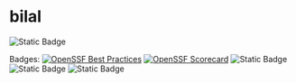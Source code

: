 # bilal
![Static Badge](https://img.shields.io/badge/openssf_best_practices-passing-pass)



Badges: 
[![OpenSSF Best Practices](https://www.bestpractices.dev/projects/10249/badge)](https://www.bestpractices.dev/projects/10249)
[![OpenSSF Scorecard](htt‌ps://api.securityscorecards.dev/projects/github.com/projects/10249/badge)](htt‌ps://securityscorecards.dev/viewer/?uri=github.com/projects/10249)
![Static Badge](https://img.shields.io/badge/openssf_scorecard-8.2-green)
![Static Badge](https://img.shields.io/badge/language-HTML-blue)
![Static Badge](https://img.shields.io/badge/license-MIT-crimson)
